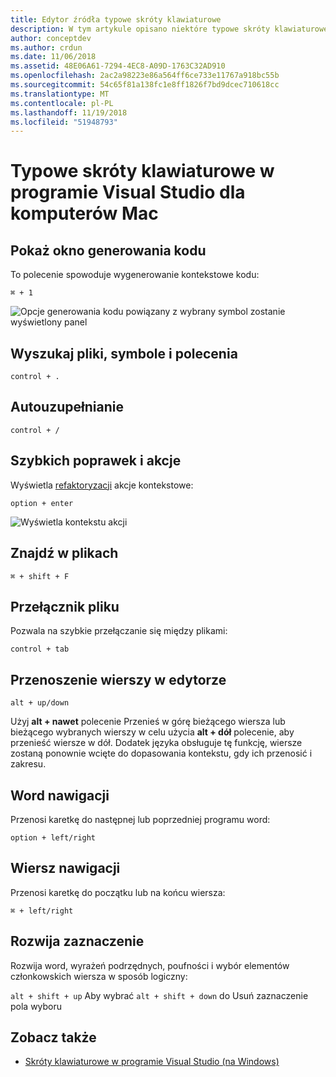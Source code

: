 ```yaml
---
title: Edytor źródła typowe skróty klawiaturowe
description: W tym artykule opisano niektóre typowe skróty klawiaturowe w programie Visual Studio dla komputerów Mac Edytor źródła
author: conceptdev
ms.author: crdun
ms.date: 11/06/2018
ms.assetid: 48E06A61-7294-4EC8-A09D-1763C32AD910
ms.openlocfilehash: 2ac2a98223e86a564ff6ce733e11767a918bc55b
ms.sourcegitcommit: 54c65f81a138fc1e8ff1826f7bd9dcec710618cc
ms.translationtype: MT
ms.contentlocale: pl-PL
ms.lasthandoff: 11/19/2018
ms.locfileid: "51948793"
---
```

# <a name="common-keyboard-shortcuts-in-visual-studio-for-mac"></a>Typowe skróty klawiaturowe w programie Visual Studio dla komputerów Mac

## <a name="show-code-generation-window"></a>Pokaż okno generowania kodu

To polecenie spowoduje wygenerowanie kontekstowe kodu:

`⌘ + 1`

![Opcje generowania kodu powiązany z wybrany symbol zostanie wyświetlony panel](media/keyboard-shortcuts-image8.png)

## <a name="search-files-symbols-and-commands"></a>Wyszukaj pliki, symbole i polecenia

`control + .`

## <a name="autocomplete"></a>Autouzupełnianie

`control + /`

## <a name="quick-fixes-and-actions"></a>Szybkich poprawek i akcje

Wyświetla [refaktoryzacji](refactoring.md) akcje kontekstowe:

`option + enter`

![Wyświetla kontekstu akcji](media/keyboard-shortcuts-image9.png)

## <a name="find-in-files"></a>Znajdź w plikach

`⌘ + shift + F`

## <a name="file-switcher"></a>Przełącznik pliku

Pozwala na szybkie przełączanie się między plikami:

`control + tab`

## <a name="move-lines-around-in-editor"></a>Przenoszenie wierszy w edytorze

`alt + up/down`

Użyj **alt + nawet** polecenie Przenieś w górę bieżącego wiersza lub bieżącego wybranych wierszy w celu użycia **alt + dół** polecenie, aby przenieść wiersze w dół. Dodatek języka obsługuje tę funkcję, wiersze zostaną ponownie wcięte do dopasowania kontekstu, gdy ich przenosić i zakresu.

## <a name="word-navigation"></a>Word nawigacji

Przenosi karetkę do następnej lub poprzedniej programu word:

`option + left/right`

## <a name="line-navigation"></a>Wiersz nawigacji

Przenosi karetkę do początku lub na końcu wiersza:

`⌘ + left/right`

## <a name="expands-the-selection"></a>Rozwija zaznaczenie

Rozwija word, wyrażeń podrzędnych, poufności i wybór elementów członkowskich wiersza w sposób logiczny:

`alt + shift + up` Aby wybrać `alt + shift + down` do Usuń zaznaczenie pola wyboru

## <a name="see-also"></a>Zobacz także

- [Skróty klawiaturowe w programie Visual Studio (na Windows)](/visualstudio/ide/tips-and-tricks-for-visual-studio)
